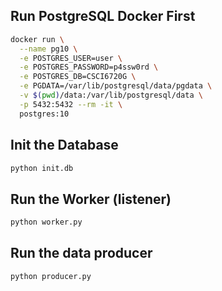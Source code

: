 ## Run PostgreSQL Docker First


```bash
docker run \
  --name pg10 \
  -e POSTGRES_USER=user \
  -e POSTGRES_PASSWORD=p4ssw0rd \
  -e POSTGRES_DB=CSCI6720G \
  -e PGDATA=/var/lib/postgresql/data/pgdata \
  -v $(pwd)/data:/var/lib/postgresql/data \
  -p 5432:5432 --rm -it \
  postgres:10

  ```

## Init the Database 

```bash
python init.db

```

## Run the Worker (listener)

```bash
python worker.py

```


## Run the data producer
```bash
python producer.py

```
